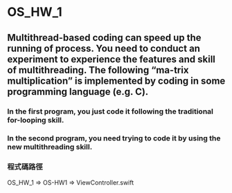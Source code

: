 # OS_HW_1

## Multithread-based coding can speed up the running of process. You need to conduct an experiment to experience the features and skill of multithreading. The following “ma-trix multiplication” is implemented by coding in some programming language (e.g. C).

### In the first program, you just code it following the traditional for-looping skill.
### In the second program, you need trying to code it by using the new multithreading skill.

### 程式碼路徑

OS_HW_1 => OS-HW1 => ViewController.swift
